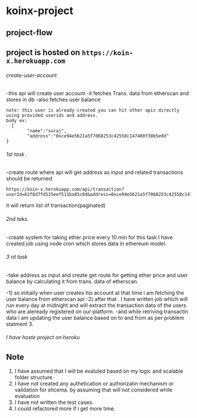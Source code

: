 # koinx-project
## project-flow 
## project is hosted on ```https://koin-x.herokuapp.com```
###### create-user-account
-this api will create user account
-it fetches Trans. data from etherscan and stores in db 
-also fetches user balance

``` https://koin-x.herokuapp.com/api/create-account
note: this user is already created you can hit other apis directly using provided userids and address.
body ex:
  {
        "name":"suraj",
        "address":"0xce94e5621a5f7068253c42558c147480f38b5e0d"
}
```

###### 1st task .
-create route where api will get address as input and related transactions should be returned 

``` 
https://koin-x.herokuapp.com/api/transaction?userId=62f8d7fd515eef511ba85c8d&address=0xce94e5621a5f7068253c42558c147480f38b5e0d&page=0
```
it will return list of transaction(paginated)

###### 2nd taks.
-create system for taking ether price every 10 min 
for this task I have created job using node cron which stores data in ethereum model.

###### 3 rd task 
-take address as input and create get route for getting ether price and user balance by calculating it from trans. data of etherscan.

-1) so initially when user creates his account at that time i am fetching the user balance from etherscan api
-2) after that . I have written job which will run every day at midnight and will extract the transaction data of the users who are aleready registered on our platform.
-and while retriving transactin data i am updating the user balance based on to and from as per problem statment 3.

###### I have hoste project on heroku


## Note
1) I have assumed that I will be evaluted based on my logic and scalable folder structure.
2) I have not created any authetication or authorizatin mechanism or validation for shcema. by assuming that will not considered while evaluation
3) I have not written the test cases.
4) I could refactored more if i get more time.

